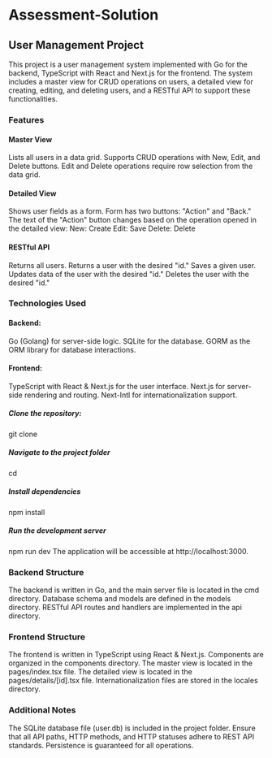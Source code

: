 # Assessment-Solution

## User Management Project

This project is a user management system implemented with Go for the backend, TypeScript with React and Next.js for the frontend. The system includes a master view for CRUD operations on users, a detailed view for creating, editing, and deleting users, and a RESTful API to support these functionalities.

### Features

#### Master View
Lists all users in a data grid.
Supports CRUD operations with New, Edit, and Delete buttons.
Edit and Delete operations require row selection from the data grid.
#### Detailed View
Shows user fields as a form.
Form has two buttons: "Action" and "Back."
The text of the "Action" button changes based on the operation opened in the detailed view:
New: Create
Edit: Save
Delete: Delete
#### RESTful API
Returns all users.
Returns a user with the desired "id."
Saves a given user.
Updates data of the user with the desired "id."
Deletes the user with the desired "id."

### Technologies Used
#### Backend:
Go (Golang) for server-side logic.
SQLite for the database.
GORM as the ORM library for database interactions.
#### Frontend:
TypeScript with React & Next.js for the user interface.
Next.js for server-side rendering and routing.
Next-Intl for internationalization support.

##### Clone the repository:
git clone <repository-url>

##### Navigate to the project folder
cd <user-management-web-app>

##### Install dependencies
npm install

##### Run the development server
npm run dev
The application will be accessible at http://localhost:3000.

### Backend Structure

The backend is written in Go, and the main server file is located in the cmd directory.
Database schema and models are defined in the models directory.
RESTful API routes and handlers are implemented in the api directory.

### Frontend Structure
The frontend is written in TypeScript using React & Next.js.
Components are organized in the components directory.
The master view is located in the pages/index.tsx file.
The detailed view is located in the pages/details/[id].tsx file.
Internationalization files are stored in the locales directory.

### Additional Notes
The SQLite database file (user.db) is included in the project folder.
Ensure that all API paths, HTTP methods, and HTTP statuses adhere to REST API standards.
Persistence is guaranteed for all operations.
